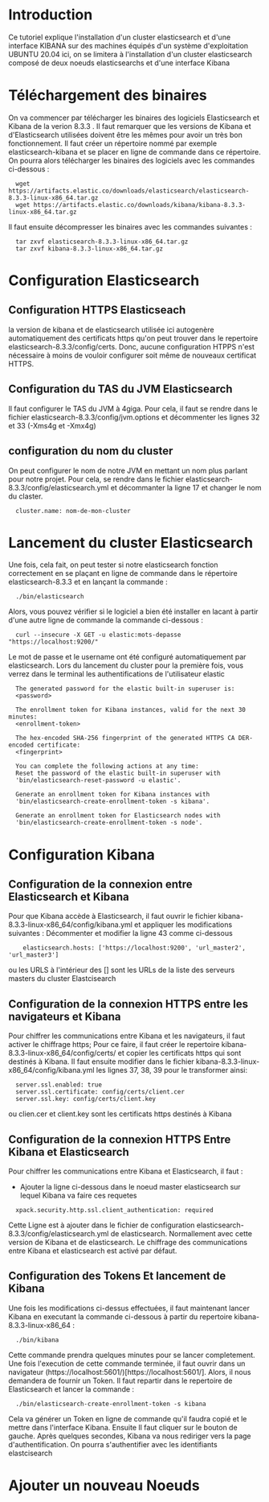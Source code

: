 # Introduction
Ce tutoriel explique l'installation d'un cluster elasticsearch et d'une interface KIBANA sur des machines équipés d'un système d'exploitation UBUNTU 20.04
ici, on se limitera à l'installation d'un cluster elasticsearch composé de deux noeuds elasticsearchs et d'une interface Kibana

# Téléchargement des binaires
On va commencer par télécharger les binaires des logiciels Elasticsearch et Kibana de la verion 8.3.3 . Il faut remarquer que les versions de Kibana et d'Elasticsearch utilisées doivent être les mêmes pour avoir un très bon fonctionnement.
Il faut créer un répertoire nommé par exemple elasticsearch-kibana et se placer en ligne de commande dans ce répertoire. On pourra alors télécharger les binaires des logiciels avec les commandes ci-dessous :
```
  wget https://artifacts.elastic.co/downloads/elasticsearch/elasticsearch-8.3.3-linux-x86_64.tar.gz
  wget https://artifacts.elastic.co/downloads/kibana/kibana-8.3.3-linux-x86_64.tar.gz
```
Il faut ensuite décompresser les binaires avec les commandes suivantes :
```
  tar zxvf elasticsearch-8.3.3-linux-x86_64.tar.gz
  tar zxvf kibana-8.3.3-linux-x86_64.tar.gz
```
# Configuration Elasticsearch
## Configuration HTTPS Elasticseach
la version de kibana et de elasticsearch utilisée ici autogenère automatiquement des certificats https qu'on peut trouver dans le repertoire elasticsearch-8.3.3/config/certs.
Donc, aucune configuration HTPPS n'est nécessaire à moins de vouloir configurer soit même de nouveaux certificat HTTPS.
## Configuration du TAS du JVM Elasticsearch
Il faut configurer le TAS du JVM à 4giga. Pour cela, il faut se rendre dans le fichier elasticsearch-8.3.3/config/jvm.options et décommenter les lignes 32 et 33 (-Xms4g et -Xmx4g)
## configuration du nom du cluster
On peut configurer le nom de notre JVM en mettant un nom plus parlant pour notre projet. Pour cela, se rendre dans le fichier elasticsearch-8.3.3/config/elasticsearch.yml et décommanter la ligne 17 et changer le nom du claster. 
```
  cluster.name: nom-de-mon-cluster
```
# Lancement du cluster Elasticsearch
Une fois, cela fait, on peut tester si notre elasticsearch fonction correctement en se plaçant en ligne de commande dans le répertoire elasticsearch-8.3.3 et en lançant la commande :
```
  ./bin/elasticsearch
```
Alors, vous pouvez vérifier si le logiciel a bien été installer en lacant à partir d'une autre ligne de commande la commande ci-dessous :
```
  curl --insecure -X GET -u elastic:mots-depasse "https://localhost:9200/"
```
Le mot de passe et le username ont été configuré automatiquement par elasticsearch. Lors du lancement du cluster pour la première fois, vous verrez dans le terminal les authentifications de l'utilisateur elastic

```
  The generated password for the elastic built-in superuser is:
  <password>

  The enrollment token for Kibana instances, valid for the next 30 minutes:
  <enrollment-token>

  The hex-encoded SHA-256 fingerprint of the generated HTTPS CA DER-encoded certificate:
  <fingerprint>

  You can complete the following actions at any time:
  Reset the password of the elastic built-in superuser with
  'bin/elasticsearch-reset-password -u elastic'.

  Generate an enrollment token for Kibana instances with
  'bin/elasticsearch-create-enrollment-token -s kibana'.

  Generate an enrollment token for Elasticsearch nodes with
  'bin/elasticsearch-create-enrollment-token -s node'.
```
# Configuration Kibana
## Configuration de la connexion entre Elasticsearch et Kibana
Pour que Kibana accède à Elasticsearch, il faut ouvrir le fichier kibana-8.3.3-linux-x86_64/config/kibana.yml et appliquer les modifications suivantes :
Décommenter et modifier la ligne 43 comme ci-dessous
  ```
      elasticsearch.hosts: ['https://localhost:9200', 'url_master2', 'url_master3']
  ```
  ou les URLS à l'intérieur des [] sont les URLs de la liste des serveurs masters du cluster Elastcisearch
## Configuration de la connexion HTTPS entre les navigateurs et Kibana
Pour chiffrer les communications entre Kibana et les navigateurs, il faut activer le chiffrage https; Pour ce faire, il faut créer le repertoire kibana-8.3.3-linux-x86_64/config/certs/ et copier les certificats https qui sont destinés à Kibana. Il faut ensuite modifier dans le fichier kibana-8.3.3-linux-x86_64/config/kibana.yml les lignes 37, 38, 39 pour le transformer ainsi: 
```
  server.ssl.enabled: true
  server.ssl.certificate: config/certs/client.cer 
  server.ssl.key: config/certs/client.key
```
ou clien.cer et client.key sont les certificats https destinés à Kibana
## Configuration de la connexion HTTPS Entre Kibana et Elasticsearch
Pour chiffrer les communications entre Kibana et Elasticsearch, il faut :
* Ajouter la ligne  ci-dessous dans le noeud master elasticsearch sur lequel Kibana va faire ces requetes 
```
  xpack.security.http.ssl.client_authentication: required
```
Cette Ligne est à ajouter dans le fichier de configuration elasticsearch-8.3.3/config/elasticsearch.yml de elasticsearch.
Normallement avec cette version de Kibana et de elasticsearch. Le chiffrage des communications entre Kibana et elasticsearch est activé par défaut.

## Configuration des Tokens Et lancement de Kibana
Une fois les modifications ci-dessus effectuées, il faut maintenant lancer Kibana en executant la commande ci-dessous à partir du repertoire kibana-8.3.3-linux-x86_64 :
```
  ./bin/kibana
```
Cette commande prendra quelques minutes pour se lancer completement.
Une fois l'execution de cette commande terminée, il faut ouvrir dans un navigateur (https://localhost:5601/)[https://localhost:5601/]. Alors, il nous demandera de fournir un Token.
Il faut repartir dans le repertoire de Elasticsearch et lancer la commande :
```
  ./bin/elasticsearch-create-enrollment-token -s kibana
```
Cela va générer un Token en ligne de commande qu'il faudra copié et le mettre dans l'interface Kibana.
Ensuite Il faut cliquer sur le bouton de gauche.
Après quelques secondes, Kibana va nous rediriger vers la page d'authentification. On pourra s'authentifier avec les identifiants elastcisearch

# Ajouter un nouveau Noeuds


